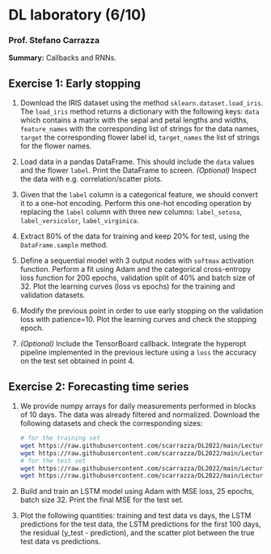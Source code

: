 # DL laboratory (6/10)

### Prof. Stefano Carrazza

**Summary:** Callbacks and RNNs.

## Exercise 1: Early stopping

1. Download the IRIS dataset using the method `sklearn.dataset.load_iris`. The
   `load_iris` method returns a dictionary with the following keys: `data` which
   contains a matrix with the sepal and petal lengths and widths,
   `feature_names` with the corresponding list of strings for the data names, `target` the corresponding flower label id, `target_names` the list of strings for the flower names.

2. Load data in a pandas DataFrame. This should include the `data` values and
   the flower `label`. Print the DataFrame to screen. *(Optional)* Inspect the data with e.g. correlation/scatter plots.

3. Given that the `label` column is a categorical feature, we should convert it
   to a one-hot encoding. Perform this one-hot encoding operation by replacing the `label` column with three new columns: `label_setosa`, `label_versicolor`, `label_virginica`.

4. Extract 80% of the data for training and keep 20% for test, using the
   `DataFrame.sample` method.

5. Define a sequential model with 3 output nodes with `softmax` activation
   function. Perform a fit using Adam and the categorical cross-entropy loss
   function for 200 epochs, validation split of 40% and batch size of 32. Plot the learning curves (loss vs epochs) for the training and validation datasets.

6. Modify the previous point in order to use early stopping on the validation
   loss with patience=10. Plot the learning curves and check the stopping epoch.

7. *(Optional)* Include the TensorBoard callback. Integrate the hyperopt
   pipeline implemented in the previous lecture using a `loss` the accuracy on
   the test set obtained in point 4.

## Exercise 2: Forecasting time series

1. We provide numpy arrays for daily measurements performed in blocks of 10
   days. The data was already filtered and normalized. Download the following
   datasets and check the corresponding sizes:
    ```bash
    # for the training set
    wget https://raw.githubusercontent.com/scarrazza/DL2022/main/Lecture_6/training_data.npy
    wget https://raw.githubusercontent.com/scarrazza/DL2022/main/Lecture_6/training_label.npy
    # for the test set
    wget https://raw.githubusercontent.com/scarrazza/DL2022/main/Lecture_6/test_data.npy
    wget https://raw.githubusercontent.com/scarrazza/DL2022/main/Lecture_6/test_label.npy
    ```

2. Build and train an LSTM model using Adam with MSE loss, 25 epochs, batch size
   32. Print the final MSE for the test set.

3. Plot the following quantities: training and test data vs days, the LSTM
   predictions for the test data, the LSTM predictions for the first 100 days,
   the residual (y_test - prediction), and the scatter plot between the true
   test data vs predictions.
